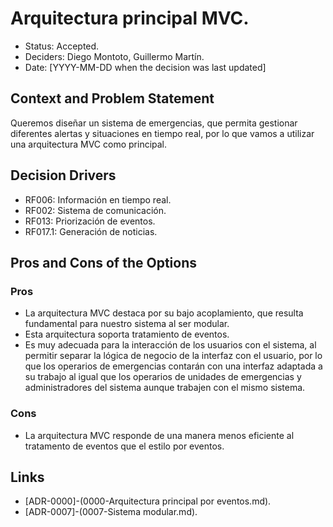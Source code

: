 # Arquitectura principal MVC.

* Status: Accepted.
* Deciders: Diego Montoto, Guillermo Martín.
* Date: [YYYY-MM-DD when the decision was last updated]


## Context and Problem Statement

Queremos diseñar un sistema de emergencias, que permita gestionar diferentes alertas y situaciones en tiempo real, por lo que vamos a utilizar una arquitectura MVC como principal.

## Decision Drivers

* RF006: Información en tiempo real.
* RF002: Sistema de comunicación.
* RF013: Priorización de eventos.
* RF017.1: Generación de noticias.


## Pros and Cons of the Options

### Pros
* La arquitectura MVC destaca por su bajo acoplamiento, que resulta fundamental para nuestro sistema al ser modular.
* Esta arquitectura soporta tratamiento de eventos.
* Es muy adecuada para la interacción de los usuarios con el sistema, al permitir separar la lógica de negocio de la interfaz con el usuario,
  por lo que los operarios de emergencias contarán con una interfaz adaptada a su trabajo al igual que los operarios de unidades de emergencias 
  y administradores del sistema aunque trabajen con el mismo sistema.


### Cons
* La arquitectura MVC responde de una manera menos eficiente al tratamento de eventos que el estilo por eventos.


## Links 

* [ADR-0000]-(0000-Arquitectura principal por eventos.md).
* [ADR-0007]-(0007-Sistema modular.md).
